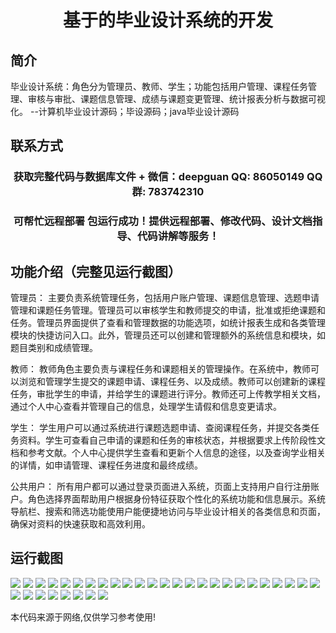 <p><h1 align="center">基于的毕业设计系统的开发</h1></p>

## 简介
毕业设计系统：角色分为管理员、教师、学生；功能包括用户管理、课程任务管理、审核与审批、课题信息管理、成绩与课题变更管理、统计报表分析与数据可视化。    --计算机毕业设计源码；毕设源码；java毕业设计源码


## 联系方式
<p><h3 align="center">获取完整代码与数据库文件 + 微信：deepguan QQ: 86050149 QQ群: 783742310</h3></p>
<p><h3 align="center">可帮忙远程部署 包运行成功！提供远程部署、修改代码、设计文档指导、代码讲解等服务！</h3></p>

## 功能介绍（完整见运行截图）
管理员： 主要负责系统管理任务，包括用户账户管理、课题信息管理、选题申请管理和课题任务管理。管理员可以审核学生和教师提交的申请，批准或拒绝课题和任务。管理员界面提供了查看和管理数据的功能选项，如统计报表生成和各类管理模块的快捷访问入口。此外，管理员还可以创建和管理额外的系统信息和模块，如题目类别和成绩管理。

教师： 教师角色主要负责与课程任务和课题相关的管理操作。在系统中，教师可以浏览和管理学生提交的课题申请、课程任务、以及成绩。教师可以创建新的课程任务，审批学生的申请，并给学生的课题进行评分。教师还可上传教学相关文档，通过个人中心查看并管理自己的信息，处理学生请假和信息变更请求。

学生： 学生用户可以通过系统进行课题选题申请、查阅课程任务，并提交各类任务资料。学生可查看自己申请的课题和任务的审核状态，并根据要求上传阶段性文档和参考文献。个人中心提供学生查看和更新个人信息的途径，以及查询学业相关的详情，如申请管理、课程任务进度和最终成绩。

公共用户： 所有用户都可以通过登录页面进入系统，页面上支持用户自行注册账户。角色选择界面帮助用户根据身份特征获取个性化的系统功能和信息展示。系统导航栏、搜索和筛选功能使用户能便捷地访问与毕业设计相关的各类信息和页面，确保对资料的快速获取和高效利用。


## 运行截图
![](img/001.jpg)
![](img/002.jpg)
![](img/003.jpg)
![](img/004.jpg)
![](img/005.jpg)
![](img/006.jpg)
![](img/007.jpg)
![](img/008.jpg)
![](img/009.jpg)
![](img/010.jpg)
![](img/011.jpg)
![](img/012.jpg)
![](img/013.jpg)
![](img/014.jpg)
![](img/015.jpg)
![](img/016.jpg)
![](img/017.jpg)
![](img/018.jpg)
![](img/019.jpg)
![](img/020.jpg)
![](img/021.jpg)
![](img/022.jpg)
![](img/023.jpg)
![](img/024.jpg)
![](img/025.jpg)
![](img/026.jpg)
![](img/027.jpg)
![](img/028.jpg)
![](img/029.jpg)
![](img/030.jpg)
![](img/031.jpg)
![](img/032.jpg)
![](img/033.jpg)

<p>本代码来源于网络,仅供学习参考使用!</p>

